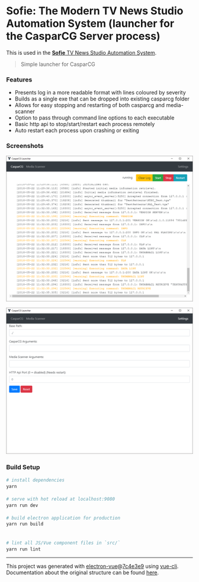# Sofie: The Modern TV News Studio Automation System (launcher for the CasparCG Server process)

This is used in the [**Sofie** TV News Studio Automation System](https://github.com/nrkno/Sofie-TV-automation/).

> Simple launcher for CasparCG

### Features
 * Presents log in a more readable format with lines coloured by severity
 * Builds as a single exe that can be dropped into existing casparcg folder
 * Allows for easy stopping and restarting of both casparcg and media-scanner
 * Option to pass through command line options to each executable
 * Basic http api to stop/start/restart each process remotely
 * Auto restart each process upon crashing or exiting

### Screenshots

![](doc/screenshot.png)

![](doc/settings.png)

### Build Setup

``` bash
# install dependencies
yarn

# serve with hot reload at localhost:9080
yarn run dev

# build electron application for production
yarn run build


# lint all JS/Vue component files in `src/`
yarn run lint

```

---

This project was generated with [electron-vue](https://github.com/SimulatedGREG/electron-vue)@[7c4e3e9](https://github.com/SimulatedGREG/electron-vue/tree/7c4e3e90a772bd4c27d2dd4790f61f09bae0fcef) using [vue-cli](https://github.com/vuejs/vue-cli). Documentation about the original structure can be found [here](https://simulatedgreg.gitbooks.io/electron-vue/content/index.html).
